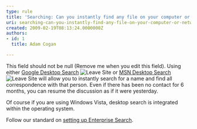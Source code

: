 ```yaml
---
type: rule
title: 'Searching: Can you instantly find any file on your computer or network?'
uri: searching-can-you-instantly-find-any-file-on-your-computer-or-network
created: 2009-02-19T08:13:24.0000000Z
authors:
- id: 1
  title: Adam Cogan

---
```


 This field should not be null (Remove me when you edit this field). 
Using either [Google Desktop Search](http&#58;//www.ssw.com.au/ssw/Redirect/GoogleSearch.htm) ![Leave Site](http&#58;//www.ssw.com.au/ssw/Images/LeaveSite.gif) or [MSN Desktop Search](http&#58;//www.ssw.com.au/ssw/Redirect/MSNSearch.htm) ![Leave Site](http&#58;//www.ssw.com.au/ssw/Images/LeaveSite.gif) will allow you to instantly search for a name and find all correspondence with that person. Even if there has been no contact for 6 months, you can resume the discussion as if it were yesterday.

Of course if you are using Windows Vista, desktop search is integrated within the operating system.

Follow our standard on [setting up Enterprise Search](http&#58;//www.ssw.com.au/ssw/Standards/DeveloperInstallationNetworkSetup/DesktopSearch.aspx).

